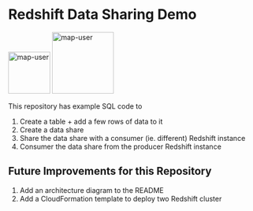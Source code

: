 # Redshift Data Sharing Demo

<img width="85" alt="map-user" src="https://img.shields.io/badge/views-073-green"> <img width="125" alt="map-user" src="https://img.shields.io/badge/unique visits-017-green">

This repository has example SQL code to

1. Create a table + add a few rows of data to it
2. Create a data share
3. Share the data share with a consumer (ie. different) Redshift instance
4. Consumer the data share from the producer Redshift instance

## Future Improvements for this Repository

1. Add an architecture diagram to the README
2. Add a CloudFormation template to deploy two Redshift cluster
